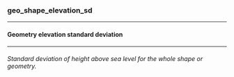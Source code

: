 ### geo_shape_elevation_sd



------
#### Geometry elevation standard deviation



------
###### Standard deviation of height above sea level for the whole shape or geometry.